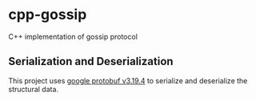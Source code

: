 # cpp-gossip
C++ implementation of gossip protocol

## Serialization and Deserialization
This project uses [google protobuf v3.19.4](https://github.com/protocolbuffers/protobuf) to serialize and deserialize the structural data.
